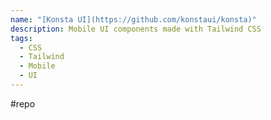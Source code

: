```yaml
---
name: "[Konsta UI](https://github.com/konstaui/konsta)"
description: Mobile UI components made with Tailwind CSS
tags:
  - CSS
  - Tailwind
  - Mobile
  - UI
---
```

#repo